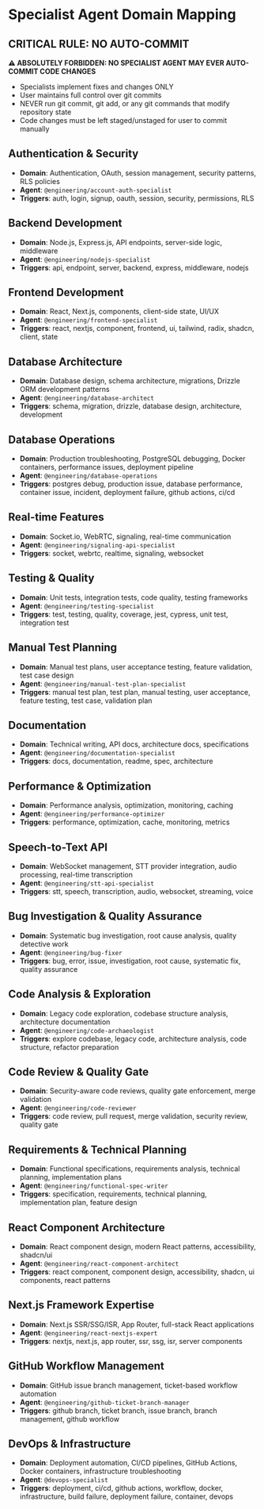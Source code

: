 # Specialist Agent Domain Mapping

## CRITICAL RULE: NO AUTO-COMMIT
**⚠️ ABSOLUTELY FORBIDDEN: NO SPECIALIST AGENT MAY EVER AUTO-COMMIT CODE CHANGES**
- Specialists implement fixes and changes ONLY
- User maintains full control over git commits
- NEVER run git commit, git add, or any git commands that modify repository state
- Code changes must be left staged/unstaged for user to commit manually

## Authentication & Security
- **Domain**: Authentication, OAuth, session management, security patterns, RLS policies
- **Agent**: `@engineering/account-auth-specialist`
- **Triggers**: auth, login, signup, oauth, session, security, permissions, RLS

## Backend Development
- **Domain**: Node.js, Express.js, API endpoints, server-side logic, middleware
- **Agent**: `@engineering/nodejs-specialist`
- **Triggers**: api, endpoint, server, backend, express, middleware, nodejs

## Frontend Development
- **Domain**: React, Next.js, components, client-side state, UI/UX
- **Agent**: `@engineering/frontend-specialist`
- **Triggers**: react, nextjs, component, frontend, ui, tailwind, radix, shadcn, client, state

## Database Architecture
- **Domain**: Database design, schema architecture, migrations, Drizzle ORM development patterns
- **Agent**: `@engineering/database-architect`
- **Triggers**: schema, migration, drizzle, database design, architecture, development

## Database Operations  
- **Domain**: Production troubleshooting, PostgreSQL debugging, Docker containers, performance issues, deployment pipeline
- **Agent**: `@engineering/database-operations`
- **Triggers**: postgres debug, production issue, database performance, container issue, incident, deployment failure, github actions, ci/cd

## Real-time Features
- **Domain**: Socket.io, WebRTC, signaling, real-time communication
- **Agent**: `@engineering/signaling-api-specialist`
- **Triggers**: socket, webrtc, realtime, signaling, websocket

## Testing & Quality
- **Domain**: Unit tests, integration tests, code quality, testing frameworks
- **Agent**: `@engineering/testing-specialist`
- **Triggers**: test, testing, quality, coverage, jest, cypress, unit test, integration test

## Manual Test Planning
- **Domain**: Manual test plans, user acceptance testing, feature validation, test case design
- **Agent**: `@engineering/manual-test-plan-specialist`
- **Triggers**: manual test plan, test plan, manual testing, user acceptance, feature testing, test case, validation plan

## Documentation
- **Domain**: Technical writing, API docs, architecture docs, specifications
- **Agent**: `@engineering/documentation-specialist`
- **Triggers**: docs, documentation, readme, spec, architecture

## Performance & Optimization
- **Domain**: Performance analysis, optimization, monitoring, caching
- **Agent**: `@engineering/performance-optimizer`
- **Triggers**: performance, optimization, cache, monitoring, metrics

## Speech-to-Text API
- **Domain**: WebSocket management, STT provider integration, audio processing, real-time transcription
- **Agent**: `@engineering/stt-api-specialist`
- **Triggers**: stt, speech, transcription, audio, websocket, streaming, voice

## Bug Investigation & Quality Assurance
- **Domain**: Systematic bug investigation, root cause analysis, quality detective work
- **Agent**: `@engineering/bug-fixer`
- **Triggers**: bug, error, issue, investigation, root cause, systematic fix, quality assurance

## Code Analysis & Exploration
- **Domain**: Legacy code exploration, codebase structure analysis, architecture documentation
- **Agent**: `@engineering/code-archaeologist`
- **Triggers**: explore codebase, legacy code, architecture analysis, code structure, refactor preparation

## Code Review & Quality Gate
- **Domain**: Security-aware code reviews, quality gate enforcement, merge validation
- **Agent**: `@engineering/code-reviewer`
- **Triggers**: code review, pull request, merge validation, security review, quality gate

## Requirements & Technical Planning
- **Domain**: Functional specifications, requirements analysis, technical planning, implementation plans
- **Agent**: `@engineering/functional-spec-writer`
- **Triggers**: specification, requirements, technical planning, implementation plan, feature design

## React Component Architecture
- **Domain**: React component design, modern React patterns, accessibility, shadcn/ui
- **Agent**: `@engineering/react-component-architect`
- **Triggers**: react component, component design, accessibility, shadcn, ui components, react patterns

## Next.js Framework Expertise
- **Domain**: Next.js SSR/SSG/ISR, App Router, full-stack React applications
- **Agent**: `@engineering/react-nextjs-expert`
- **Triggers**: nextjs, next.js, app router, ssr, ssg, isr, server components

## GitHub Workflow Management
- **Domain**: GitHub issue branch management, ticket-based workflow automation
- **Agent**: `@engineering/github-ticket-branch-manager`
- **Triggers**: github branch, ticket branch, issue branch, branch management, github workflow

## DevOps & Infrastructure
- **Domain**: Deployment automation, CI/CD pipelines, GitHub Actions, Docker containers, infrastructure troubleshooting
- **Agent**: `@devops-specialist`
- **Triggers**: deployment, ci/cd, github actions, workflow, docker, infrastructure, build failure, deployment failure, container, devops